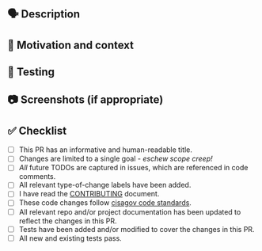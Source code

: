 # <!-- Use the title to describe PR changes in the imperative mood --> #

## 🗣 Description ##

<!-- Describe the "what" of your changes in detail. -->
<!-- To avoid scope creep, limit changes to a single goal. -->

## 💭 Motivation and context ##

<!-- Why is this change required? -->
<!-- What problem does this change solve? How did you solve it? -->
<!-- Mention any related issue(s) here using appropriate keywords such
<!-- as "closes" or "resolves" to auto-close them on merge. -->

## 🧪 Testing ##

<!-- How did you test your changes? How could someone else test this PR? -->

<!-- Include details of your testing environment, and the tests you ran to -->
<!-- see how your change affects other areas of the code, etc. -->

## 📷 Screenshots (if appropriate) ##

<!-- Remove this section and header if not needed -->

## ✅ Checklist ##

<!-- Remove any of the following that do not apply. -->
<!-- Draft PRs should have one or more unchecked boxes. -->
<!-- If you're unsure about any of these, don't hesitate to ask. -->
<!-- We're here to help! -->

- [ ] This PR has an informative and human-readable title.
- [ ] Changes are limited to a single goal - _eschew scope creep!_
- [ ] _All_ future TODOs are captured in issues, which are referenced
      in code comments.
- [ ] All relevant type-of-change labels have been added.
- [ ] I have read the [CONTRIBUTING](../blob/develop/CONTRIBUTING.md) document.
- [ ] These code changes follow [cisagov code standards](https://github.com/cisagov/development-guide).
- [ ] All relevant repo and/or project documentation has been updated
      to reflect the changes in this PR.
- [ ] Tests have been added and/or modified to cover the changes in this PR.
- [ ] All new and existing tests pass.
